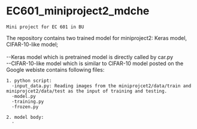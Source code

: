 # EC601_miniproject2_mdche
    Mini project for EC 601 in BU

The repository contains two trained model for miniproject2: Keras model, CIFAR-10-like model;<br>  
    --Keras model which is pretrained model is directly called by car.py <br>
    --CIFAR-10-like model which is similar to CIFAR-10 model posted on the Google webiste contains following files: <br>
    
    1. python script:
      ·input_data.py: Reading images from the miniprojcet2/data/train and miniprojcet2/data/test as the input of training and testing.
      ·model.py
      ·training.py
      ·frozen.py
      
    2. model body:
      ·     
    
    
    
